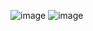 ![image](https://user-images.githubusercontent.com/57319180/204408763-5cd4677c-c4ea-4877-a955-0ee8ca319d10.png)
![image](https://user-images.githubusercontent.com/57319180/204408774-7d4af05e-d3fd-4fa9-a3d6-53d3ee1eead7.png)
